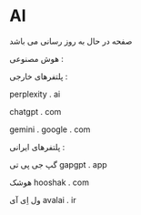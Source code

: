 # AI
صفحه در حال به روز رسانی می باشد

هوش مصنوعی :

پلتفرهای خارجی :

perplexity  .  ai

chatgpt  .  com

gemini . google . com

پلتفرهای ایرانی :

گپ جی پی تی
gapgpt  .  app

هوشک
hooshak  . com

ول اِی آی
avalai   . ir

